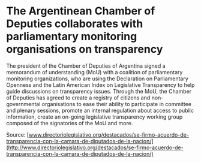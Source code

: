 # The Argentinean Chamber of Deputies collaborates with parliamentary monitoring organisations on transparency

The president of the Chamber of Deputies of Argentina signed a memorandum of understanding (MoU) with a coalition of parliamentary monitoring organizations, who are using the Declaration on Parliamentary Openness and the Latin American Index on Legislative Transparency to help guide discussions on transparency issues.  Through the MoU, the Chamber of Deputies has agreed to create a registry of citizens and non-governmental organisations to ease their ability to participate in committee and plenary sessions, promote an internal regulation about access to public information, create an on-going legislative transparency working group composed of the signatories of the MoU and more. 

Source: [www.directoriolegislativo.org/destacados/se-firmo-acuerdo-de-transparencia-con-la-camara-de-diputados-de-la-nacion/](http://www.directoriolegislativo.org/destacados/se-firmo-acuerdo-de-transparencia-con-la-camara-de-diputados-de-la-nacion/)
